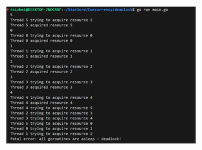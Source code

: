 ![screenshot shows deadlock logs](image.png)


<!-- To fix deadlock, either:
1. kill one thread. That would free a resource acquired by that lock.
2. kill the entire process itself. -->

<!-- Deadlock prevention vs deadlock avoidance -->

<!-- But we want to avoid deadlock. Hence we will impose constraint that threads aqcuire resources in a given order thus eliminating cyclic dependency, hence no deadlock. -->
